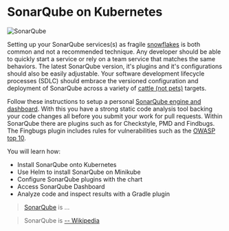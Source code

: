 # SonarQube on Kubernetes #

![SonarQube](/javajon/courses/kubernetes-applications/sonarqube/assets/sonarqube.png "Code Analysis with SonarQube on Kubernetes.")

Setting up your SonarQube services(s) as fragile [snowflakes](https://martinfowler.com/bliki/SnowflakeServer.html) is both common and not a recommended technique. Any developer should be able to quickly start a service or rely on a team service that matches the same behaviors. The latest SonarQube version, it's plugins and it's configurations should also be easily adjustable. Your software development lifecycle processes (SDLC) should embrace the versioned configuration and deployment of SonarQube across a variety of [cattle (not pets)](http://cloudscaling.com/blog/cloud-computing/the-history-of-pets-vs-cattle/) targets.

Follow these instructions to setup a personal [SonarQube engine and dashboard](https://www.sonarqube.org). With this you have a strong static code analysis tool backing your code changes all before you submit your work for pull requests. Within SonarQube there are plugins such as for Checkstyle, PMD and Findbugs. The Fingbugs plugin includes rules for vulnerabilities such as the [OWASP top 10](http://find-sec-bugs.github.io).

You will learn how:

- Install SonarQube onto Kubernetes
- Use Helm to install SonarQube on Minikube
- Configure SonarQube plugins with the chart
- Access SonarQube Dashboard
- Analyze code and inspect results with a Gradle plugin

> [SonarQube](https://www.sonarqube.com) is ...

> SonarQube is  [-- Wikipedia](https://en.wikipedia.org/wiki/sonarqube)